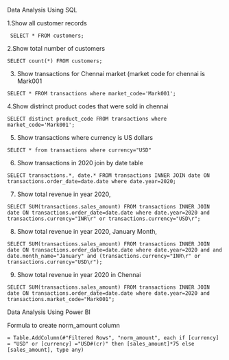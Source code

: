 Data Analysis Using SQL

  1.Show all customer records
  
     SELECT * FROM customers;
  
  2.Show total number of customers
  
    SELECT count(*) FROM customers;
  
  3. Show transactions for Chennai market (market code for chennai is Mark001
  
    SELECT * FROM transactions where market_code='Mark001';
  
  4.Show distrinct product codes that were sold in chennai
  
    SELECT distinct product_code FROM transactions where market_code='Mark001';
  
  5. Show transactions where currency is US dollars
  
    SELECT * from transactions where currency="USD"
  
  6. Show transactions in 2020 join by date table
  
    SELECT transactions.*, date.* FROM transactions INNER JOIN date ON transactions.order_date=date.date where date.year=2020;
  
  7. Show total revenue in year 2020,
  
    SELECT SUM(transactions.sales_amount) FROM transactions INNER JOIN date ON transactions.order_date=date.date where date.year=2020 and transactions.currency="INR\r" or transactions.currency="USD\r";
  
  8. Show total revenue in year 2020, January Month,
  
    SELECT SUM(transactions.sales_amount) FROM transactions INNER JOIN date ON transactions.order_date=date.date where date.year=2020 and and date.month_name="January" and (transactions.currency="INR\r" or transactions.currency="USD\r");
  
  9. Show total revenue in year 2020 in Chennai
  
    SELECT SUM(transactions.sales_amount) FROM transactions INNER JOIN date ON transactions.order_date=date.date where date.year=2020 and transactions.market_code="Mark001";

Data Analysis Using Power BI

  Formula to create norm_amount column
  
    = Table.AddColumn(#"Filtered Rows", "norm_amount", each if [currency] = "USD" or [currency] ="USD#(cr)" then [sales_amount]*75 else [sales_amount], type any)
